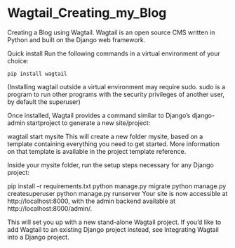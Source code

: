 # Wagtail_Creating_my_Blog
Creating a Blog using Wagtail. Wagtail is an open source CMS written in Python and built on the Django web framework.


Quick install
Run the following commands in a virtual environment of your choice:

```
pip install wagtail
```

(Installing wagtail outside a virtual environment may require sudo. sudo is a program to run other programs with the security privileges of another user, by default the superuser)

Once installed, Wagtail provides a command similar to Django’s django-admin startproject to generate a new site/project:

wagtail start mysite
This will create a new folder mysite, based on a template containing everything you need to get started. More information on that template is available in the project template reference.

Inside your mysite folder, run the setup steps necessary for any Django project:

pip install -r requirements.txt
python manage.py migrate
python manage.py createsuperuser
python manage.py runserver
Your site is now accessible at http://localhost:8000, with the admin backend available at http://localhost:8000/admin/.

This will set you up with a new stand-alone Wagtail project. If you’d like to add Wagtail to an existing Django project instead, see Integrating Wagtail into a Django project.